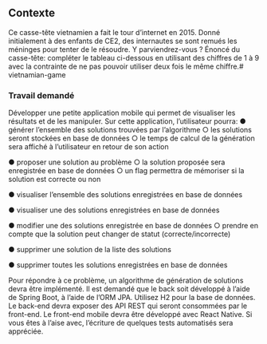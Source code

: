 
## Contexte
Ce casse-tête vietnamien a fait le tour d’internet en 2015. Donné initialement à des enfants de CE2,
des internautes se sont remués les méninges pour tenter de le résoudre. Y parviendrez-vous ?
Énoncé du casse-tête: compléter le tableau ci-dessous en utilisant des chiffres de 1 à 9 avec la
contrainte de ne pas pouvoir utiliser deux fois le même chiffre.# vietnamian-game

### Travail demandé
Développer une petite application mobile qui permet de visualiser les résultats et de les manipuler.
Sur cette application, l’utilisateur pourra:
● générer l’ensemble des solutions trouvées par l’algorithme
○ les solutions seront stockées en base de données
○ le temps de calcul de la génération sera affiché à l’utilisateur en retour de son action

● proposer une solution au problème
○ la solution proposée sera enregistrée en base de données
○ un flag permettra de mémoriser si la solution est correcte ou non

● visualiser l’ensemble des solutions enregistrées en base de données

● visualiser une des solutions enregistrées en base de données

● modifier une des solutions enregistrée en base de données
○ prendre en compte que la solution peut changer de statut (correcte/incorrecte)

● supprimer une solution de la liste des solutions

● supprimer toutes les solutions enregistrées en base de données

Pour répondre à ce problème, un algorithme de génération de solutions devra être implémenté.
Il est demandé que le back soit développé à l’aide de Spring Boot, à l’aide de l’ORM JPA. Utilisez H2
pour la base de données.
Le back-end devra exposer des API REST qui seront consommées par le front-end.
Le front-end mobile devra être développé avec React Native.
Si vous êtes à l’aise avec, l’écriture de quelques tests automatisés sera appréciée.
